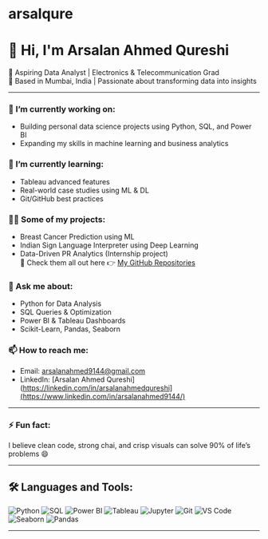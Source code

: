 # arsalqure
# 👋 Hi, I'm Arsalan Ahmed Qureshi

🎯 Aspiring Data Analyst | Electronics & Telecommunication Grad  
📍 Based in Mumbai, India | Passionate about transforming data into insights  

---

### 🔭 I’m currently working on:
- Building personal data science projects using Python, SQL, and Power BI  
- Expanding my skills in machine learning and business analytics  

### 🌱 I’m currently learning:
- Tableau advanced features  
- Real-world case studies using ML & DL  
- Git/GitHub best practices  

### 👨‍💻 Some of my projects:
- Breast Cancer Prediction using ML  
- Indian Sign Language Interpreter using Deep Learning  
- Data-Driven PR Analytics (Internship project)  
📁 Check them all out here 👉 [My GitHub Repositories](https://github.com/arsalanqureshi9144)

### 💬 Ask me about:
- Python for Data Analysis  
- SQL Queries & Optimization  
- Power BI & Tableau Dashboards  
- Scikit-Learn, Pandas, Seaborn  

### 📫 How to reach me:
- Email: arsalanahmed9144@gmail.com  
- LinkedIn: [Arsalan Ahmed Qureshi](https://linkedin.com/in/arsalanahmedqureshi](https://www.linkedin.com/in/arsalanahmed9144/)

---

### ⚡ Fun fact:
I believe clean code, strong chai, and crisp visuals can solve 90% of life’s problems 😄

---

## 🛠️ Languages and Tools:

![Python](https://img.shields.io/badge/-Python-3776AB?style=flat&logo=python&logoColor=white)
![SQL](https://img.shields.io/badge/-SQL-003B57?style=flat&logo=postgresql&logoColor=white)
![Power BI](https://img.shields.io/badge/-Power%20BI-F2C811?style=flat&logo=powerbi&logoColor=black)
![Tableau](https://img.shields.io/badge/-Tableau-E97627?style=flat&logo=tableau&logoColor=white)
![Jupyter](https://img.shields.io/badge/-Jupyter-F37626?style=flat&logo=jupyter&logoColor=white)
![Git](https://img.shields.io/badge/-Git-F05032?style=flat&logo=git&logoColor=white)
![VS Code](https://img.shields.io/badge/-VS%20Code-007ACC?style=flat&logo=visual-studio-code&logoColor=white)
![Seaborn](https://img.shields.io/badge/-Seaborn-4B8BBE?style=flat&logo=python&logoColor=white)
![Pandas](https://img.shields.io/badge/-Pandas-150458?style=flat&logo=pandas&logoColor=white)

---

<!-- GitHub Stats (optional) -->
<!-- 
![Arsalan's GitHub Stats](https://github-readme-stats.vercel.app/api?username=arsalanqureshi9144&show_icons=true&theme=radical)
-->

